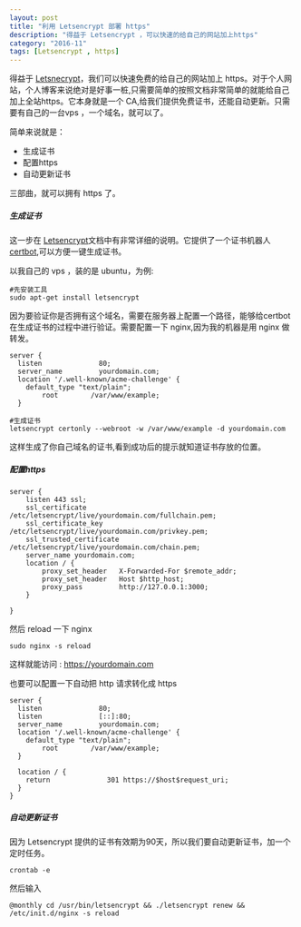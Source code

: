 ```yaml
---
layout: post
title: "利用 Letsencrypt 部署 https"
description: "得益于 Letsencrypt ，可以快速的给自己的网站加上https"
category: "2016-11"
tags: [Letsencrypt , https]
---
```


得益于 [Letsnecrypt](https://letsencrypt.org/about/)，我们可以快速免费的给自己的网站加上 https。对于个人网站，个人博客来说绝对是好事一桩,只需要简单的按照文档非常简单的就能给自己加上全站https。它本身就是一个 CA,给我们提供免费证书，还能自动更新。只需要有自己的一台vps ，一个域名，就可以了。

简单来说就是：

* 生成证书
* 配置https
* 自动更新证书

三部曲，就可以拥有 https 了。


##### 生成证书

这一步在 [Letsencrypt]()文档中有非常详细的说明。它提供了一个证书机器人[certbot](https://certbot.eff.org/),可以方便一键生成证书。

以我自己的 vps ，装的是 ubuntu，为例:

	#先安装工具
	sudo apt-get install letsencrypt 

因为要验证你是否拥有这个域名，需要在服务器上配置一个路径，能够给certbot 在生成证书的过程中进行验证。需要配置一下 nginx,因为我的机器是用 nginx 做转发。

	server {
	  listen              80;
	  server_name         yourdomain.com;
	  location '/.well-known/acme-challenge' {
	  	default_type "text/plain";
	    	root        /var/www/example;
	  }

	#生成证书
	letsencrypt certonly --webroot -w /var/www/example -d yourdomain.com 

这样生成了你自己域名的证书,看到成功后的提示就知道证书存放的位置。


##### 配置https

	server {
	    listen 443 ssl;
	    ssl_certificate         /etc/letsencrypt/live/yourdomain.com/fullchain.pem;
	    ssl_certificate_key     /etc/letsencrypt/live/yourdomain.com/privkey.pem;
	    ssl_trusted_certificate /etc/letsencrypt/live/yourdomain.com/chain.pem;
	    server_name yourdomain.com;
	    location / {
	        proxy_set_header   X-Forwarded-For $remote_addr;
	        proxy_set_header   Host $http_host;
	        proxy_pass         http://127.0.0.1:3000;
	    }

	}


然后 reload 一下 nginx 

	sudo nginx -s reload

这样就能访问 : https://yourdomain.com

也要可以配置一下自动把 http 请求转化成 https

	server {
	  listen              80;
	  listen              [::]:80;
	  server_name         yourdomain.com;
	  location '/.well-known/acme-challenge' {
	  	default_type "text/plain";
	    	root        /var/www/example;
	  }

	  location / {
	    return              301 https://$host$request_uri;
	  }
	}

##### 自动更新证书

因为 Letsencrypt 提供的证书有效期为90天，所以我们要自动更新证书，加一个定时任务。

	crontab -e 

然后输入

	@monthly cd /usr/bin/letsencrypt && ./letsencrypt renew && /etc/init.d/nginx -s reload

	